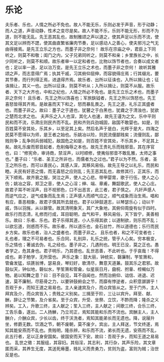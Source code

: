 # 乐论
夫乐者、乐也，人情之所必不免也。故人不能无乐，乐则必发于声音，形于动静；而人之道，声音动静，性术之变尽是矣。故人不能不乐，乐则不能无形，形而不为道，则不能无乱。先王恶其乱也，故制雅颂之声以道之，使其声足以乐而不流，使其文足以辨而不諰，使其曲直繁省廉肉节奏，足以感动人之善心，使夫邪污之气无由得接焉。是先王立乐之方也，而墨子非之奈何！
故乐在宗庙之中，君臣上下同听之，则莫不和敬；闺门之内，父子兄弟同听之，则莫不和亲；乡里族长之中，长少同听之，则莫不和顺。故乐者审一以定和者也，比物以饰节者也，合奏以成文者也；足以率一道，足以治万变。是先王立乐之术也，而墨子非之奈何！
故听其雅颂之声，而志意得广焉；执其干戚，习其俯仰屈伸，而容貌得庄焉；行其缀兆，要其节奏，而行列得正焉，进退得齐焉。故乐者、出所以征诛也，入所以揖让也；征诛揖让，其义一也。出所以征诛，则莫不听从；入所以揖让，则莫不从服。故乐者、天下之大齐也，中和之纪也，人情之所必不免也。是先王立乐之术也，而墨子非之奈何！
且乐者、先王之所以饰喜也；军旅鈇钺者，先王之所以饰怒也。先王喜怒皆得其齐焉。是故喜而天下和之，怒而暴乱畏之。先王之道，礼乐正其盛者也。而墨子非之。故曰：墨子之于道也，犹瞽之于白黑也，犹聋之于清浊也，犹欲之楚而北求之也。
夫声乐之入人也深，其化人也速，故先王谨为之文。乐中平则民和而不流，乐肃庄则民齐而不乱。民和齐则兵劲城固，敌国不敢婴也。如是，则百姓莫不安其处，乐其乡，以至足其上矣。然后名声于是白，光辉于是大，四海之民莫不愿得以为师，是王者之始也。乐姚冶以险，则民流僈鄙贱矣；流僈则乱，鄙贱则争；乱争则兵弱城犯，敌国危之如是，则百姓不安其处，不乐其乡，不足其上矣。故礼乐废而邪音起者，危削侮辱之本也。故先王贵礼乐而贱邪音。其在序官也，曰：“修宪命，审诗商，禁淫声，以时顺修，使夷俗邪音不敢乱雅，太师之事也。”
墨子曰：“乐者、圣王之所非也，而儒者为之过也。”君子以为不然。乐者，圣王之所乐也，而可以善民心，其感人深，其移风易俗。故先王导之以礼乐，而民和睦。夫民有好恶之情，而无喜怒之应则乱；先王恶其乱也，故修其行，正其乐，而天下顺焉。故齐衰之服，哭泣之声，使人之心悲。带甲婴胄，歌于行伍，使人之心伤；姚冶之容，郑卫之音，使人之心淫；绅、端、章甫，舞韶歌武，使人之心庄。故君子耳不听淫声，目不视邪色，口不出恶言，此三者，君子慎之。
凡奸声感人而逆气应之，逆气成象而乱生焉；正声感人而顺气应之，顺气成象而治生焉。唱和有应，善恶相象，故君子慎其所去就也。君子以钟鼓道志，以琴瑟乐心；动以干戚，饰以羽旄，从以磬管。故其清明象天，其广大象地，其俯仰周旋有似于四时。故乐行而志清，礼修而行成，耳目聪明，血气和平，移风易俗，天下皆宁，美善相乐。故曰：乐者、乐也。君子乐得其道，小人乐得其欲；以道制欲，则乐而不乱；以欲忘道，则惑而不乐。故乐者，所以道乐也，金石丝竹，所以道德也；乐行而民乡方矣。故乐也者，治人之盛者也，而墨子非之。
且乐也者，和之不可变者也；礼也者，理之不可易者也。乐合同，礼别异，礼乐之统，管乎人心矣。穷本极变，乐之情也；著诚去伪，礼之经也。墨子非之，几遇刑也。明王已没，莫之正也。愚者学之，危其身也。君子明乐，乃其德也。乱世恶善，不此听也。于乎哀哉！不得成也。弟子勉学，无所营也。
声乐之象：鼓大丽，钟统实，磬廉制，竽笙箫和，管龠发猛，埙篪翁博，瑟易良，琴妇好，歌清尽，舞意天道兼。鼓其乐之君邪。故鼓似天，钟似地，磬似水，竽笙箫和管龠，似星辰日月，鼗柷、拊鞷、椌楬似万物。曷以知舞之意？曰：目不自见，耳不自闻也，然而治俯仰、诎信、进退、迟速，莫不廉制，尽筋骨之力，以要钟鼓俯会之节，而靡有悖逆者，众积意謘謘乎！
吾观于乡，而知王道之易易也。主人亲速宾及介，而众宾皆从之。至于门外，主人拜宾及介，而众宾皆入；贵贱之义别矣。三揖至于阶，三让以宾升。拜至、献、酬，辞让之节繁，及介省矣。至于众宾，升受、坐祭、立饮，不酢而降；隆杀之义辨矣。工入，升歌三终，主人献之；笙入三终，主人献之；间歌三终，合乐三终，工告乐备，遂出。二人扬觯，乃立司正，焉知其能和乐而不流也。宾酬主人，主人酬介，介酬众宾，少长以齿，终于沃洗者，焉知其能弟长而无遗也。降，说屦升坐，修爵无数。饮酒之节，朝不废朝，莫不废夕。宾出，主人拜送，节文终遂，焉知其能安燕而不乱也。贵贱明，隆杀辨，和乐而不流，弟长而无遗，安燕而不乱，此五行者，足以正身安国矣。彼国安而天下安。故曰：吾观于乡，而知王道之易易也。
乱世之徵：其服组，其容妇。其俗淫，其志利，其行杂，其声乐险，其文章匿而采，其养生无度，其送死瘠墨，贱礼义而贵勇力，贫则为盗，富则为贼；治世反是也。

